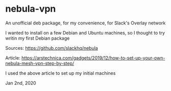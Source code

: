 # nebula-vpn
An unofficial deb package, for my convenience, for Slack's Overlay network

I wanted to install on a few Debian and Ubuntu machines, so I thought to try writin my first Debian package

Sources:
https://github.com/slackhq/nebula

Article:
https://arstechnica.com/gadgets/2019/12/how-to-set-up-your-own-nebula-mesh-vpn-step-by-step/

I used the above article to set up my initial machines



Jan 2nd, 2020


